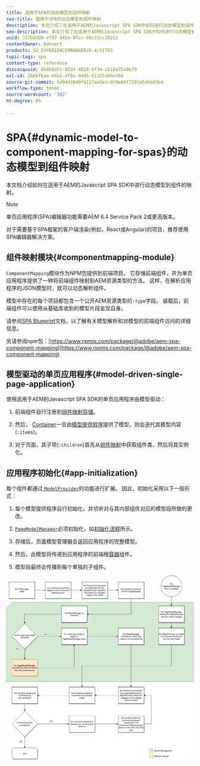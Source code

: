 ```yaml
---
title: 适用于SPA的动态模型到组件映射
seo-title: 适用于SPA的动态模型到组件映射
description: 本文介绍了在适用于AEM的Javascript SPA SDK中如何进行动态模型到组件的映射。
seo-description: 本文介绍了在适用于AEM的Javascript SPA SDK中如何进行动态模型到组件的映射。
uuid: 337b8d90-efd7-442e-9fac-66c33cc26212
contentOwner: bohnert
products: SG_EXPERIENCEMANAGER/6.4/SITES
topic-tags: spa
content-type: reference
discoiquuid: 8b4b0afc-8534-4010-8f34-cb10475a8e79
exl-id: 2bbbfbaa-b0a1-4f8a-9445-51325d80e368
source-git-commit: bd94d3949f0117aa3e1c9f0e84f7293a5d6b03b4
workflow-type: tm+mt
source-wordcount: '382'
ht-degree: 0%

---
```


# SPA{#dynamic-model-to-component-mapping-for-spas}的动态模型到组件映射

本文档介绍如何在适用于AEM的Javascript SPA SDK中进行动态模型到组件的映射。

>[!NOTE]
>单页应用程序(SPA)编辑器功能需要AEM 6.4 Service Pack 2或更高版本。
>
>对于需要基于SPA框架的客户端渲染(例如，React或Angular)的项目，推荐使用SPA编辑器解决方案。

## 组件映射模块{#componentmapping-module}

`ComponentMapping`模块作为NPM包提供到前端项目。 它存储前端组件，并为单页应用程序提供了一种将前端组件映射到AEM资源类型的方法。 这样，在解析应用程序的JSON模型时，就可以动态解析组件。

模型中存在的每个项目都包含一个公开AEM资源类型的`:type`字段。 装载后，前端组件可以使用从基础库收到的模型片段呈现自身。

请参阅[SPA Blueprint](/help/sites-developing/spa-blueprint.md)文档，以了解有关模型解析和对模型的前端组件访问的详细信息。

另请参阅npm包：[https://www.npmjs.com/package/@adobe/aem-spa-component-mapping](https://www.npmjs.com/package/@adobe/aem-spa-component-mapping)

## 模型驱动的单页应用程序{#model-driven-single-page-application}

使用适用于AEM的Javascript SPA SDK的单页应用程序由模型驱动：

1. 前端组件自行注册到[组件映射存储](/help/sites-developing/spa-dynamic-model-to-component-mapping.md#componentmapping-module)。
1. 然后， [Container](/help/sites-developing/spa-blueprint.md#container)一旦由[模型提供程序](/help/sites-developing/spa-blueprint.md#the-model-provider)提供了模型，则会迭代其模型内容(`:items`)。

1. 对于页面，其子项(`:children`)首先从[组件映射](/help/sites-developing/spa-blueprint.md#componentmapping)中获取组件类，然后将其实例化。

## 应用程序初始化{#app-initialization}

每个组件都通过[ `ModelProvider`](/help/sites-developing/spa-blueprint.md#the-model-provider)的功能进行扩展。 因此，初始化采用以下一般形式：

1. 每个模型提供程序自行初始化，并侦听对与其内部组件对应的模型段所做的更改。
1. [ `PageModelManager`](/help/sites-developing/spa-blueprint.md#pagemodelmanager)必须初始化，如[初始化流程](/help/sites-developing/spa-blueprint.md)所示。

1. 存储后，页面模型管理器会返回应用程序的完整模型。
1. 然后，此模型将传递到应用程序的前端根[容器](/help/sites-developing/spa-blueprint.md#container)组件。
1. 模型段最终会传播到每个单独的子组件。

![app_model_initialization](assets/app_model_initialization.png)
